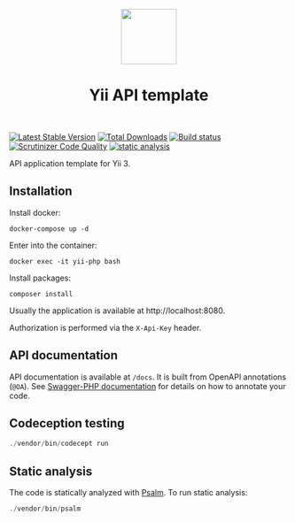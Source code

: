 <p align="center">
    <a href="https://github.com/yiisoft" target="_blank">
        <img src="https://yiisoft.github.io/docs/images/yii_logo.svg" height="100px">
    </a>
    <h1 align="center">Yii API template</h1>
    <br>
</p>

[![Latest Stable Version](https://poser.pugx.org/yiisoft/app-api/v/stable.png)](https://packagist.org/packages/yiisoft/app-api)
[![Total Downloads](https://poser.pugx.org/yiisoft/app-api/downloads.png)](https://packagist.org/packages/yiisoft/app-api)
[![Build status](https://github.com/yiisoft/app-api/workflows/build/badge.svg)](https://github.com/yiisoft/app-api/actions?query=workflow%3Abuild)
[![Scrutinizer Code Quality](https://scrutinizer-ci.com/g/yiisoft/app-api/badges/quality-score.png?b=master)](https://scrutinizer-ci.com/g/yiisoft/app-api/?branch=master)
[![static analysis](https://github.com/yiisoft/app-api/workflows/static%20analysis/badge.svg)](https://github.com/yiisoft/app-api/actions?query=workflow%3A%22static+analysis%22)

API application template for Yii 3.

## Installation

Install docker:

```
docker-compose up -d
```

Enter into the container:

```
docker exec -it yii-php bash
```

Install packages:

```
composer install
```

Usually the application is available at http://localhost:8080.

Authorization is performed via the `X-Api-Key` header.

## API documentation

API documentation is available at `/docs`. It is built from OpenAPI annotations (`@OA`).
See [Swagger-PHP documentation](https://zircote.github.io/swagger-php/Getting-started.html#write-annotations) for details
on how to annotate your code.

## Codeception testing

```php
./vendor/bin/codecept run
```


## Static analysis

The code is statically analyzed with [Psalm](https://psalm.dev/). To run static analysis:

```php
./vendor/bin/psalm
```
